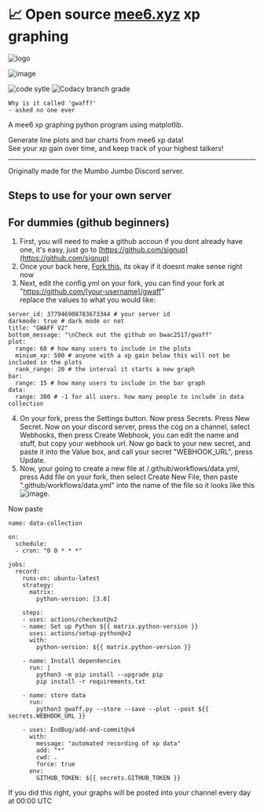 # 📈 Open source [mee6.xyz](https://mee6.xyz/) xp graphing 
![logo](https://raw.githubusercontent.com/bwac2517/gwaff/master/assets/logo.png)

![image](https://i.imgur.com/mFQKdG0.png "Demo image")

![code sytle](https://img.shields.io/badge/code%20style-black-black?style=flat-square) ![Codacy branch grade](https://img.shields.io/codacy/grade/ca5609bf92774f9ea1d6b55cbea6dfed/master?style=flat-square)

`Why is it called 'gwaff?'`  
`- asked no one ever`

A mee6 xp graphing python program using matplotlib.

Generate line plots and bar charts from mee6 xp data!  
See your xp gain over time, and keep track of your highest talkers!

---

Originally made for the Mumbo Jumbo Discord server.

## Steps to use for your own server
## For dummies (github beginners)
1. First, you will need to make a github accoun if you dont already have one, it's easy, just go to [https://github.com/signup](https://github.com/signup)
2. Once your back here, [Fork this](https://github.com/bwac2517/gwaff/fork), its okay if it doesnt make sense right now  
3. Next, edit the config.yml on your fork, you can find your fork at "https://github.com/[your-username]/gwaff"  
replace the values to what you would like:
```
server_id: 377946908783673344 # your server id
darkmode: true # dark mode or not
title: "GWAFF V2"
bottom_message: "\nCheck out the github on bwac2517/gwaff"
plot:
  range: 60 # how many users to include in the plots
  minium_xp: 500 # anyone with a xp gain below this will not be included in the plots
  rank_range: 20 # the interval it starts a new graph
bar:
  range: 15 # how many users to include in the bar graph
data:
  range: 300 # -1 for all users. how many people to include in data collection
```
4. On your fork, press the Settings button. Now press Secrets. Press New Secret. Now on your discord server, press the cog on a channel, select Webhooks, then press Create Webhook, you can edit the name and stuff, but copy your webhook url. Now go back to your new secret, and paste it into the Value box, and call your secret "WEBHOOK_URL", press Update.
5. Now, your going to create a new file at /.github/workflows/data.yml, press Add file on your fork, then select Create New File, then paste ".github/workflows/data.yml" into the name of the file so it looks like this ![image](https://i.imgur.com/yExkeXO.png).  

Now paste
```
name: data-collection

on:
  schedule:    
  - cron: "0 0 * * *"
  
jobs:
  record:
    runs-on: ubuntu-latest
    strategy:
      matrix:
        python-version: [3.8]

    steps:
    - uses: actions/checkout@v2
    - name: Set up Python ${{ matrix.python-version }}
      uses: actions/setup-python@v2
      with:
        python-version: ${{ matrix.python-version }}

    - name: Install dependencies
      run: |
        python3 -m pip install --upgrade pip
        pip install -r requirements.txt
    
    - name: store data
      run:
        python3 gwaff.py --store --save --plot --post ${{ secrets.WEBHOOK_URL }}

    - uses: EndBug/add-and-commit@v4
      with:
        message: "automated recording of xp data"
        add: "*"
        cwd: .
        force: true
      env:
        GITHUB_TOKEN: ${{ secrets.GITHUB_TOKEN }}
```
If you did this right, your graphs will be posted into your channel every day at 00:00 UTC
